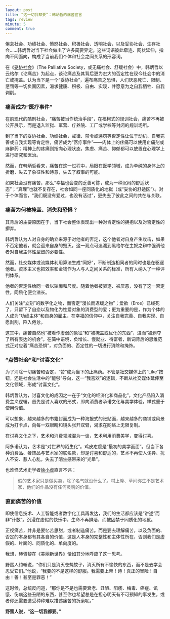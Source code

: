 ```yaml
---
layout: post
title: “这一切我都要”：韩炳哲的痛苦宣言
tags: review
minute: 5
comment: true
---
```


倦怠社会、功绩社会、愤怒社会、积极社会、透明社会，以及妥协社会、生存社会……韩炳哲对当下社会做出了许多简要界定。这些词语彼此牵连、网状延伸，指向不同面向，构成了当前我们个体和社会之间关系的形容词。

在《[妥协社会](https://book.douban.com/subject/36148590/)》（The Palliative Society，或无痛社会、舒缓社会）中，韩炳哲以云格尔《论痛苦》为起点，谈论痛苦及其背后更为宏大的否定性在现今社会中的消亡或掩盖。认为当下是一个“妥协社会”，遍布痛苦之恐惧，人们厌恶死亡、限制、惩罚等一切负面因素，渴求健康、积极、自由、实现，并愿意为之自我牺牲、自我剥削。

### 痛苦成为“医疗事件”

在前现代的酷刑社会，“痛苦被当作统治手段”，在福柯式的规训社会，痛苦不再被公开展示，而是退入监狱、军营、疗养院、工厂或学校等封闭的规训场所。

到了当下的妥协社会、功绩社会，戒律、禁令或惩罚等否定性让位于动机、自我完善或自我实现等肯定性，痛苦成为“医疗事件”——肉体上的疼痛可以使用止痛剂或麻醉药；精神上的疼痛则指向心理状态，焦虑、痛苦、抑郁都可以放置在心理学上进行研究和医治。

然而，在韩炳哲看来，痛苦在这一过程中，局限在医学领域，成为单纯的身体上的折磨，失去了象征性和诗意，失去了叙事的可能。

如果社会没有痛苦，那么“幸福也会变的乏善可陈，成为一种沉闷的舒适状态”；“真理”也就不复存在，社会如同一座同质化的地狱（或“妥协的舒适区”）。对于个体而言，“我们既没有爱过，也没有活过”，更失去了彼此之间的共在与关联。

### 痛苦为何被掩盖、消失和恐惧？

其背后的主要原因在于，当下社会整体表现出一种对肯定性的拥抱以及对否定性的摒弃。

韩炳哲认为人对自身的确立来源于对他者的否定，这个他者对自身产生攻击，如果不否定他者，就会迎来自身的毁灭。这一观点可追溯到黑格尔在主奴之辩中强调他者对自我主体性型塑的必要性。

然而，社交媒体或流媒体利用算法生成“同好”，不断制造相同者的同时也是在驱逐他者。资本主义也把效率和金钱作为人与人之间关系的标准，所有人纳入了一种评判体系。

他者的否定性给同一者以轮廓和尺度。随着他者被驱逐、被厌恶，没有了这一否定性，同质化便会滋长。

人们关注“立刻”的数字化之物，而否定“漫长而迟缓之物”；爱欲（Eros）已经死了，只留下了自恋以及物化为性爱对象的消费型的爱；更为重要的是，作为个体的人成为“功绩主体”和自身的雇主，在幸福的信仰中，关注自我完善、自我实现、自愿剥削，陷入倦怠。

这其中，痛苦自然也“被看作虚弱的象征”和“被掩盖或优化的东西”，进而“被剥夺了所有表达的机会”。在简中语境，负增长、慢就业、待富者，新词背后的思维范式正对应着“痛苦恐惧”，对负面的、否定性的一切进行消除和掩饰。

### “点赞社会”和“讨喜文化”

为了消除一切痛苦和否定，“赞”成为当下的止痛药。不管是社交媒体上的“Like”按钮，还是社会生活中的“能够”导向，这一“我喜欢”的逻辑，不断从社交媒体延伸至文化领域，形成“讨喜文化”。

韩炳哲认为，讨喜文化的成因之一在于“文化的经济化和商品化”，文化产品陷入消费主义逻辑，首先是讨人喜欢的形式，即向消费者承诺文化与美学体验，样式重于使用价值。

可以想象，越来越多的书籍封面成为一种海报式的张贴画，越来越多的商铺或风景成为打卡点，向每一双眼睛和镜头张开双臂，渴求在网络上无限复制。

在讨喜文化之下，艺术和消费领域混为一谈，艺术利用消费美学，变得讨喜。

阿多诺认为，艺术是“对世界的陌生化”。鸡皮疙瘩是“最初的美学画面”。但当下各种消费品、奢饰品与艺术家的联名款，却是讨喜和舒适的，艺术不再使人诧异、扰人不安、惹人心乱，失去了陌生感带来的“光晕”。

也难怪艺术史学者[徐小虎](https://www.bilibili.com/video/BV1SZ4y1x7mU/?vd_source=15d2658154f425217ccffebf415efb23)直言不讳：

> 假的艺术家只是做买卖，除了名气就没什么了。村上隆、草间弥生不是艺术家，他们的作品没有任何灵魂的价值。

### 直面痛苦的价值

即使信息技术、人工智能或者数字化工具再发达，我们的生活都应该是“讲述”而非“计数”。沉浸在虚假的快乐中，生命不再鲜活，而被囚禁于同质化的地狱。

正视痛苦，并非是要忆苦思甜，或者制造痛苦。而是要去理解痛苦，以及负面的、否定的本身都有其各自的价值，这是人本身的完整性和主体性所在，否则我们是虚假的、片面的、同质化的、单向度的。

我想，赫胥黎在《[美丽新世界](https://book.douban.com/subject/1321789/)》恰如其分地呼应了这一思考。

野蛮人约翰说，“你们只是消灭苍蝇蚊子，消灭所有不愉快的东西，而不是去学会忍受它们。”他说，“我要的不是这样的舒服。我需要上帝！诗！真正的冒险！自由！善！甚至是罪恶！”

这时候，总统反问道，“那你是不是也需要衰老、丑陋、阳痿、梅毒、癌症、饥饿、伤病这些丑陋的东西，甚至你也希望总是在担心明天有不可预知的事发生，或者你还需要遭受种种难以描述痛苦的折磨呢。”

**野蛮人说，“这一切我都要。”**
